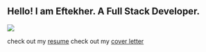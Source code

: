 ## Hello! I am Eftekher. A Full Stack Developer. 

![](src)

check out my [resume](https://ehusain000.github.io/cv/resume/resume.html) 
check out my [cover letter](https://ehusain000.github.io/cv/resume/resume.html) 


